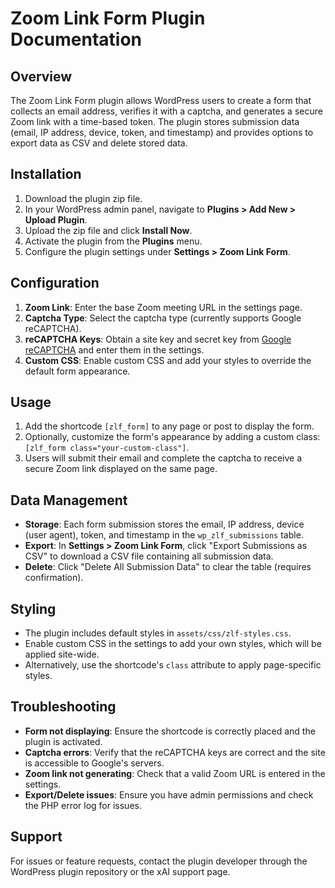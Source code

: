 # Zoom Link Form Plugin Documentation

## Overview

The Zoom Link Form plugin allows WordPress users to create a form that collects an email address, verifies it with a captcha, and generates a secure Zoom link with a time-based token. The plugin stores submission data (email, IP address, device, token, and timestamp) and provides options to export data as CSV and delete stored data.

## Installation

1. Download the plugin zip file.
2. In your WordPress admin panel, navigate to **Plugins > Add New > Upload Plugin**.
3. Upload the zip file and click **Install Now**.
4. Activate the plugin from the **Plugins** menu.
5. Configure the plugin settings under **Settings > Zoom Link Form**.

## Configuration

1. **Zoom Link**: Enter the base Zoom meeting URL in the settings page.
2. **Captcha Type**: Select the captcha type (currently supports Google reCAPTCHA).
3. **reCAPTCHA Keys**: Obtain a site key and secret key from [Google reCAPTCHA](https://www.google.com/recaptcha) and enter them in the settings.
4. **Custom CSS**: Enable custom CSS and add your styles to override the default form appearance.

## Usage

1. Add the shortcode `[zlf_form]` to any page or post to display the form.
2. Optionally, customize the form's appearance by adding a custom class: `[zlf_form class="your-custom-class"]`.
3. Users will submit their email and complete the captcha to receive a secure Zoom link displayed on the same page.

## Data Management

- **Storage**: Each form submission stores the email, IP address, device (user agent), token, and timestamp in the `wp_zlf_submissions` table.
- **Export**: In **Settings > Zoom Link Form**, click "Export Submissions as CSV" to download a CSV file containing all submission data.
- **Delete**: Click "Delete All Submission Data" to clear the table (requires confirmation).

## Styling

- The plugin includes default styles in `assets/css/zlf-styles.css`.
- Enable custom CSS in the settings to add your own styles, which will be applied site-wide.
- Alternatively, use the shortcode's `class` attribute to apply page-specific styles.

## Troubleshooting

- **Form not displaying**: Ensure the shortcode is correctly placed and the plugin is activated.
- **Captcha errors**: Verify that the reCAPTCHA keys are correct and the site is accessible to Google's servers.
- **Zoom link not generating**: Check that a valid Zoom URL is entered in the settings.
- **Export/Delete issues**: Ensure you have admin permissions and check the PHP error log for issues.

## Support

For issues or feature requests, contact the plugin developer through the WordPress plugin repository or the xAI support page.